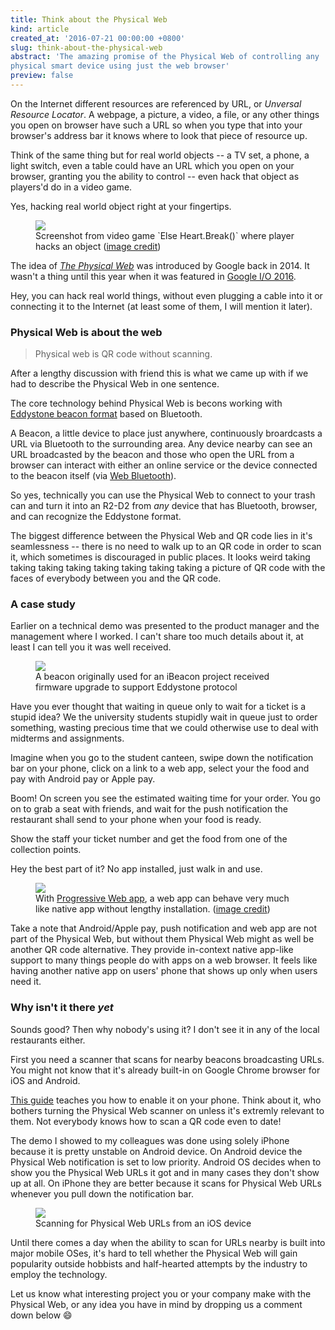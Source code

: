 ```yaml
---
title: Think about the Physical Web
kind: article
created_at: '2016-07-21 00:00:00 +0800'
slug: think-about-the-physical-web
abstract: 'The amazing promise of the Physical Web of controlling any
physical smart device using just the web browser'
preview: false
---
```


On the Internet different resources are referenced by URL, or *Unversal Resource Locator*. A webpage, a picture, a
video, a file, or any other things you open on browser have such a URL so when you type that into your browser's address
bar it knows where to look that piece of resource up.

Think of the same thing but for real world objects -- a TV set, a phone, a light switch, even a table could have an URL
which you open on your browser, granting you the ability to control -- even hack that object as players'd do in a video
game.

Yes, hacking real world object right at your fingertips.

<figure>
<img src='./Hack2.jpg'/>
<figcaption>Screenshot from video game `Else Heart.Break()` where player hacks an object (<a href='http://elseheartbreak.com/'>image credit</a>)</figcaption>
</figure>

The idea of [*The Physical Web*](https://google.github.io/physical-web/) was introduced by Google back in 2014. It
wasn't a thing until this year when it was featured in [Google I/O 2016](https://www.youtube.com/watch?v=-kjzVB8plZE).

Hey, you can hack real world things, without even plugging a cable into it or connecting it to the Internet (at least some
of them, I will mention it later).

### Physical Web is about the web

> Physical web is QR code without scanning.

After a lengthy discussion with friend this is what we came up with if we had to describe the Physical Web in one
sentence.

The core technology behind Physical Web is becons working with [Eddystone beacon format](https://github.com/google/eddystone) based on Bluetooth.

A Beacon, a little device to place just anywhere, continuously broardcasts a URL via Bluetooth to the surrounding area.
Any device nearby can see an URL broadcasted by the beacon and those who open the URL from a browser can interact with
either an online service or the device connected to the beacon itself (via [Web Bluetooth](https://developers.google.com/web/updates/2015/07/interact-with-ble-devices-on-the-web)).

So yes, technically you can use the Physical Web to connect to your trash can and turn it into an R2-D2 from *any* device that has
Bluetooth, browser, and can recognize the Eddystone format.

The biggest difference between the Physical Web and QR code lies in it's seamlessness -- there is no need to walk up to
an QR code in order to scan it, which sometimes is discouraged in public places. It looks weird taking taking taking
taking taking taking taking taking a picture of QR code with the faces of everybody between you and the QR code.

### A case study

Earlier on a technical demo was presented to the product manager and the management where I worked. I can't share too much details about it, at least I can tell you it was well received.

<figure>
<img src='./beacon.jpg'/>
<figcaption>A beacon originally used for an iBeacon project received firmware upgrade to support Eddystone protocol</figcaption>
</figure>

Have you ever thought that waiting in queue only to wait for a ticket is a stupid idea? We the university students stupidly
wait in queue just to order something, wasting precious time that we could otherwise use to deal with midterms and assignments.

Imagine when you go to the student canteen, swipe down the notification bar on your phone, click on a link to a web app, select your
the food and pay with Android pay or Apple pay.

Boom! On screen you see the estimated waiting time for your order. You go on to grab a seat with friends, and wait for
the push notification the restaurant shall send to your phone when your food is ready.

Show the staff your ticket number and get the food from one of the collection points.

Hey the best part of it? No app installed, just walk in and use.

<figure>
<img src='https://addyosmani.com/assets/getting-started-pwa/pwa-general-0-@1x.jpg'/>
<figcaption>With <a href='https://developers.google.com/web/progressive-web-apps/'>Progressive Web app</a>, a web app can behave very much like native app without lengthy installation.
(<a href='https://addyosmani.com/blog/getting-started-with-progressive-web-apps/'>image credit</a>)</figcaption>
</figure>

Take a note that Android/Apple pay, push notification and web app are not part of the Physical Web, but without them
Physical Web might as well be another QR code alternative. They provide in-context native app-like support to many
things people do with apps on a web browser. It feels like having another native app on users' phone that shows up only when
users need it.

### Why isn't it there *yet*

Sounds good? Then why nobody's using it? I don't see it in any of the local restaurants either.

First you need a scanner that scans for nearby beacons broadcasting URLs. You might not know that it's already built-in
on Google Chrome browser for iOS and Android.

[This guide](https://support.google.com/chrome/answer/6239299) teaches you how to enable it on your phone. Think about
it, who bothers turning the Physical Web scanner on unless it's extremly relevant to them. Not everybody knows how to scan a QR code even
to date!

The demo I showed to my colleagues was done using solely iPhone because it is pretty unstable on Android device.
On Android device the Physical Web notification is set to low priority. Android OS decides when to show you the
Physical Web URLs it got and in many cases they don't show up at all. On iPhone they are better because it scans
for Physical Web URLs whenever you pull down the notification bar.

<figure>
<img src='./ios_chrome.jpg'/>
<figcaption>Scanning for Physical Web URLs from an iOS device</figcaption>
</figure>

Until there comes a day when the ability to scan for URLs nearby is built into major mobile OSes, it's hard to tell
whether the Physical Web will gain popularity outside hobbists and half-hearted attempts by the industry to employ the
technology.

Let us know what interesting project you or your company make with the Physical Web, or any idea you have in mind by dropping us a comment down below 😄
